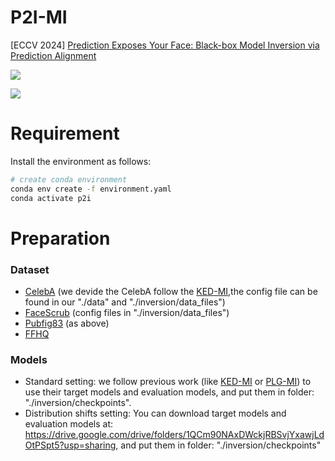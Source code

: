 # P2I-MI
[ECCV 2024] [Prediction Exposes Your Face: Black-box Model Inversion via Prediction Alignment](https://arxiv.org/abs/2407.08127)

![](https://img.shields.io/badge/arXiv-2407.08127-AE2525)

![](https://github.com/lyufan/P2I-MI/blob/main/assets/figure2.png)

# Requirement

Install the environment as follows:

```bash
# create conda environment
conda env create -f environment.yaml
conda activate p2i
```

# Preparation

### Dataset

- [CelebA](https://mmlab.ie.cuhk.edu.hk/projects/CelebA.html) (we devide the CelebA follow the [KED-MI](https://github.com/SCccc21/Knowledge-Enriched-DMI/issues/1),the config file can be found in our "./data" and "./inversion/data_files")
- [FaceScrub](http://vintage.winklerbros.net/facescrub.html) (config files in "./inversion/data_files")
- [Pubfig83](https://vision.seas.harvard.edu/pubfig83/) (as above)
- [FFHQ](https://drive.google.com/drive/folders/1tZUcXDBeOibC6jcMCtgRRz67pzrAHeHL)

### Models

- Standard setting: we follow previous work (like [KED-MI](https://drive.google.com/drive/folders/1U4gekn72UX_n1pHdm9GQUQwwYVDvpTfN) or [PLG-MI](https://drive.google.com/drive/folders/1Cf2O2MVvveXrBcdBEWDi-cMGzk0y_AsT)) to use their target models and evaluation models, and put them in folder: "./inversion/checkpoints".
- Distribution shifts setting: You can download target models and evaluation models at: https://drive.google.com/drive/folders/1QCm90NAxDWckjRBSvjYxawjLdOtPSpt5?usp=sharing, and put them in folder: "./inversion/checkpoints"

